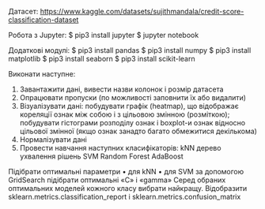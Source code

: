 Датасет: https://www.kaggle.com/datasets/sujithmandala/credit-score-classification-dataset

Робота з Jupyter:
$ pip3 install jupyter
$ jupyter notebook

Додаткові модулі:
$ pip3 install pandas
$ pip3 install numpy
$ pip3 install matplotlib
$ pip3 install seaborn
$ pip3 install scikit-learn


Виконати наступне: 
1) Завантажити дані, вивести назви колонок і розмір датасета
2) Опрацювати пропуски (по можливості заповнити їх або видалити)
3) Візуалізувати дані: побудувати графік (heatmap), що відображає кореляції
ознак між собою і з цільовою змінною (розміткою); побудувати гістограми
розподілу ознак і boxplot-и ознак відносно цільової змінної (якщо ознак занадто багато
обмежитися декількома)
4) Нормалізувати дані
5) Провести навчання наступних класифікаторів:
    kNN
    дерево ухвалення рішень
    SVM
    Random Forest
    AdaBoost

Підібрати оптимальні параметри
• для kNN
• для SVM за допомогою GridSearch підібрати оптимальні «C» і «gamma»
Серед обраних оптимальних моделей кожного класу вибрати найкращу.
Відобразити
sklearn.metrics.classification_report і sklearn.metrics.confusion_matrix
